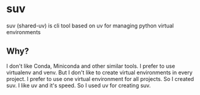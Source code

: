 # suv

suv (shared-uv) is cli tool based on uv for managing python virtual environments

## Why?

I don't like Conda, Miniconda and other similar tools. I prefer to use virtualenv and venv. But I don't like to create virtual environments in every project. I prefer to use one virtual environment for all projects. So I created suv. I like uv and it's speed. So I used uv for creating suv.
